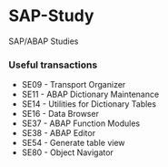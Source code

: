# SAP-Study
SAP/ABAP Studies



### Useful transactions 

- SE09 - Transport Organizer
- SE11 - ABAP Dictionary Maintenance
- SE14 - Utilities for Dictionary Tables
- SE16 - Data Browser
- SE37 - ABAP Function Modules
- SE38 - ABAP Editor
- SE54 - Generate table view
- SE80 - Object Navigator
